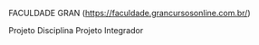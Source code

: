  FACULDADE GRAN (https://faculdade.grancursosonline.com.br/)
 
 Projeto Disciplina Projeto Integrador